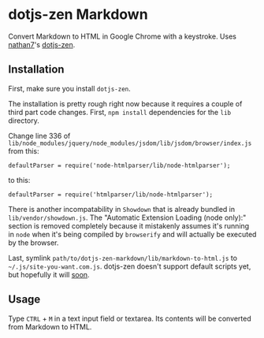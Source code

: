 # dotjs-zen Markdown

Convert Markdown to HTML in Google Chrome with a keystroke.  Uses [nathan7](https://github.com/nathan7/dotjs-zen)'s [dotjs-zen](https://github.com/nathan7/dotjs-zen).

## Installation
First, make sure you install `dotjs-zen`.

The installation is pretty rough right now because it requires a couple of third part code changes.  First, `npm install` dependencies for the `lib` directory.

Change line 336 of `lib/node_modules/jquery/node_modules/jsdom/lib/jsdom/browser/index.js` from this:

`defaultParser = require('node-htmlparser/lib/node-htmlparser');`

to this:

`defaultParser = require('htmlparser/lib/node-htmlparser');`

There is another incompatability in `Showdown` that is already bundled in `lib/vendor/showdown.js`.  The "Automatic Extension Loading (node only):" section is removed completely because it mistakenly assumes it's running in `node` when it's being compiled by `browserify` and will actually be executed by the browser.

Last, symlink `path/to/dotjs-zen-markdown/lib/markdown-to-html.js` to `~/.js/site-you-want.com.js`.  dotjs-zen doesn't support default scripts yet, but hopefully it will [soon](https://github.com/nathan7/dotjs-zen/pull/2).

## Usage
Type `CTRL` + `M` in a text input field or textarea.  Its contents will be converted from Markdown to HTML.
